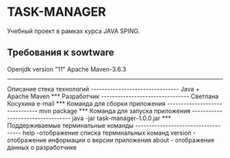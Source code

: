 TASK-MANAGER
==================
  Учебный проект в рамках курса JAVA SPING.

Требования к sowtware
---------------------------------
  Openjdk version "11"
  Apache Maven-3.6.3
<hr>
Описание стека технологий
--------------------------------
  Java + Apache Maven
***
Разработчик
--------------------------------
  Светлана Косухина
  e-mail <lana__svet@list.ru>  
***
Команда для сборки приложения
-------------------------------
  mvn package
***
Команда для запуска приложения
----------------------------------
  java -jar task-manager-1.0.0.jar
***
Поддерживаемые терминальные команды
------------------------------------
  help -отображение списка терминальных команд
  version - отображение информации о версии приложения
  about - отображение данных о разработчике







